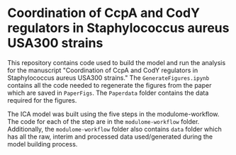 # Coordination of CcpA and CodY regulators in Staphylococcus aureus USA300 strains

This repository contains code used to build the model and run the analysis for the manuscript "Coordination of CcpA and CodY regulators in Staphylococcus aureus USA300 strains." The `GenerateFigures.ipynb` contains all the code needed to regenerate the figures from the paper which are saved in `PaperFigs`. The `Paperdata` folder contains the data required for the figures.

The ICA model was built using the five steps in the modulome-workflow. The code for each of the step are in the `modulome-workflow` folder. Additionally, the `modulome-workflow` folder also contains `data` folder which has all the raw, interim and processed data used/generated during the model building process. 
